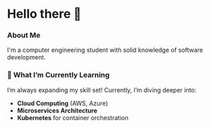 # Hello there 👋

### About Me

I'm a computer engineering student with solid knowledge of software development. 

### 🌱 What I’m Currently Learning

I’m always expanding my skill set! Currently, I’m diving deeper into:
- **Cloud Computing** (AWS, Azure)
- **Microservices Architecture**
- **Kubernetes** for container orchestration
